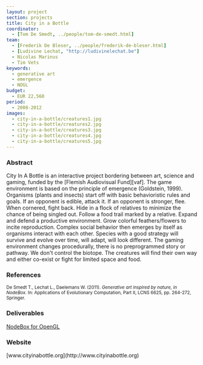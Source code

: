 ```yaml
---
layout: project
section: projects
title: City in a Bottle
coordinator:
  - [Tom De Smedt, ../people/tom-de-smedt.html]
team:
  - [Frederik De Bleser, ../people/frederik-de-bleser.html]
  - [Ludivine Lechat, "http://ludivinelechat.be"]
  - Nicolas Marinus
  - Tim Vets
keywords:
  - generative art
  - emergence
  - NOGL
budget:
  - EUR 22,560
period:
  - 2008-2012
images:
  - city-in-a-bottle/creatures1.jpg
  - city-in-a-bottle/creatures2.jpg
  - city-in-a-bottle/creatures3.jpg
  - city-in-a-bottle/creatures4.jpg
  - city-in-a-bottle/creatures5.jpg
---
```


<h3>Abstract</h3>
City In A Bottle is an interactive project bordering between art, science and gaming, funded by the [Flemish Audiovisual Fund][vaf]. The game environment is based on the principle of emergence (Goldstein, 1999). Organisms (plants and insects) start off with basic behavioristic rules and goals. If an opponent is edible, attack it. If an opponent is stronger, flee. When cornered, fight back. Hide in a flock of relatives to minimize the chance of being singled out. Follow a food trail marked by a relative. Expand and defend a productive environment. Grow colorful feathers/flowers to incite reproduction. Complex social behavior then emerges by itself as organisms interact with each other. Species with a good strategy will survive and evolve over time, will adapt, will look different. The gaming environment changes procedurally, there is no preprogrammed story or pathway. We don't control the biotope. The creatures will find their own way and either co-exist or fight for limited space and food.

<h3>References</h3>
<p class="cite"><small>De Smedt T., Lechat L., Daelemans W. (2011). <cite>Generative art inspired by nature, in NodeBox.</cite> In: Applications of Evolutionary Computation, Part II, LCNS 6625, pp. 264-272, Springer.</small></p>

<h3>Deliverables</h3>
<a href="../software/nodebox-opengl.html" class="tag-software">NodeBox for OpenGL</a>

<h3>Website</h3>
[www.cityinabottle.org](http://www.cityinabottle.org)

[vaf]: http://www.vaf.be/